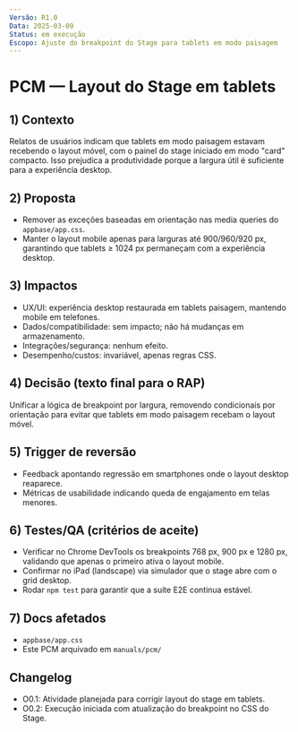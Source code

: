 ```yaml
---
Versão: R1.0
Data: 2025-03-09
Status: em execução
Escopo: Ajuste do breakpoint do Stage para tablets em modo paisagem
---
```

# PCM — Layout do Stage em tablets

## 1) Contexto
Relatos de usuários indicam que tablets em modo paisagem estavam recebendo o layout móvel, com o painel do stage iniciado em modo "card" compacto. Isso prejudica a produtividade porque a largura útil é suficiente para a experiência desktop.

## 2) Proposta
- Remover as exceções baseadas em orientação nas media queries do `appbase/app.css`.
- Manter o layout mobile apenas para larguras até 900/960/920 px, garantindo que tablets ≥ 1024 px permaneçam com a experiência desktop.

## 3) Impactos
- UX/UI: experiência desktop restaurada em tablets paisagem, mantendo mobile em telefones.
- Dados/compatibilidade: sem impacto; não há mudanças em armazenamento.
- Integrações/segurança: nenhum efeito.
- Desempenho/custos: invariável, apenas regras CSS.

## 4) Decisão (texto final para o RAP)
Unificar a lógica de breakpoint por largura, removendo condicionais por orientação para evitar que tablets em modo paisagem recebam o layout móvel.

## 5) Trigger de reversão
- Feedback apontando regressão em smartphones onde o layout desktop reaparece.
- Métricas de usabilidade indicando queda de engajamento em telas menores.

## 6) Testes/QA (critérios de aceite)
- Verificar no Chrome DevTools os breakpoints 768 px, 900 px e 1280 px, validando que apenas o primeiro ativa o layout mobile.
- Confirmar no iPad (landscape) via simulador que o stage abre com o grid desktop.
- Rodar `npm test` para garantir que a suíte E2E continua estável.

## 7) Docs afetados
- `appbase/app.css`
- Este PCM arquivado em `manuals/pcm/`

## Changelog
- O0.1: Atividade planejada para corrigir layout do stage em tablets.
- O0.2: Execução iniciada com atualização do breakpoint no CSS do Stage.
